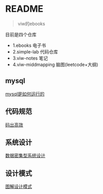 

# README

> viw的ebooks

目前是四个仓库
- 1.ebooks 电子书
- 2.simple-lab 代码仓库
- 3.viw-notes 笔记
- 4.viw-middmapping 脑图(leetcode+大纲)


## mysql
[mysql是如何运行的](mysql/1.mysql是怎样运行的.md)
## 代码规范
[码出高效](规范方面/1.码出高效.md)

## 系统设计
[数据密集型系统设计](设计/1.数据密集型应用系统设计.md)


## 设计模式
[图解设计模式]()

